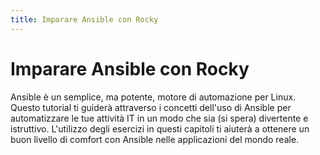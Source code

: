 ```yaml
---
title: Imparare Ansible con Rocky
---
```


# Imparare Ansible con Rocky

Ansible è un semplice, ma potente, motore di automazione per Linux. Questo tutorial ti guiderà attraverso i concetti dell'uso di Ansible per automatizzare le tue attività IT in un modo che sia (si spera) divertente e istruttivo. L'utilizzo degli esercizi in questi capitoli ti aiuterà a ottenere un buon livello di comfort con Ansible nelle applicazioni del mondo reale.
